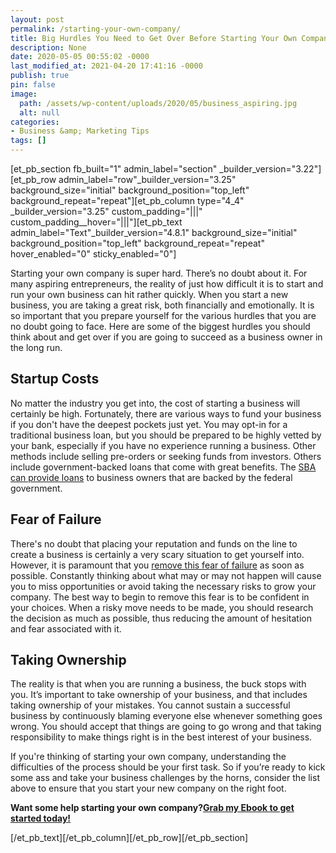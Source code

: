 ```yaml
---
layout: post
permalink: /starting-your-own-company/
title: Big Hurdles You Need to Get Over Before Starting Your Own Company
description: None
date: 2020-05-05 00:55:02 -0000
last_modified_at: 2021-04-20 17:41:16 -0000
publish: true
pin: false
image:
  path: /assets/wp-content/uploads/2020/05/business_aspiring.jpg
  alt: null
categories:
- Business &amp; Marketing Tips
tags: []
---
```

[et_pb_section fb_built="1" admin_label="section" _builder_version="3.22"][et_pb_row admin_label="row"_builder_version="3.25" background_size="initial" background_position="top_left" background_repeat="repeat"][et_pb_column type="4_4" _builder_version="3.25" custom_padding="|||" custom_padding__hover="|||"][et_pb_text admin_label="Text"_builder_version="4.8.1" background_size="initial" background_position="top_left" background_repeat="repeat" hover_enabled="0" sticky_enabled="0"]

Starting your own company is super hard. There’s no doubt about it. For many aspiring entrepreneurs, the reality of just how difficult it is to start and run your own business can hit rather quickly. When you start a new business, you are taking a great risk, both financially and emotionally. It is so important that you prepare yourself for the various hurdles that you are no doubt going to face. Here are some of the biggest hurdles you should think about and get over if you are going to succeed as a business owner in the long run.

## Startup Costs

No matter the industry you get into, the cost of starting a business will certainly be high. Fortunately, there are various ways to fund your business if you don't have the deepest pockets just yet. You may opt-in for a traditional business loan, but you should be prepared to be highly vetted by your bank, especially if you have no experience running a business. Other methods include selling pre-orders or seeking funds from investors. Others include government-backed loans that come with great benefits. The [SBA can provide loans](https://www.franchisegator.com/articles/getting-loan-ready-for-franchise-12759/) to business owners that are backed by the federal government.

## Fear of Failure

There's no doubt that placing your reputation and funds on the line to create a business is certainly a very scary situation to get yourself into. However, it is paramount that you [remove this fear of failure](https://foundr.com/how-to-overcome-failure) as soon as possible. Constantly thinking about what may or may not happen will cause you to miss opportunities or avoid taking the necessary risks to grow your company. The best way to begin to remove this fear is to be confident in your choices. When a risky move needs to be made, you should research the decision as much as possible, thus reducing the amount of hesitation and fear associated with it.

## Taking Ownership

The reality is that when you are running a business, the buck stops with you. It’s important to take ownership of your business, and that includes taking ownership of your mistakes. You cannot sustain a successful business by continuously blaming everyone else whenever something goes wrong. You should accept that things are going to go wrong and that taking responsibility to make things right is in the best interest of your business.

If you're thinking of starting your own company, understanding the difficulties of the process should be your first task. So if you’re ready to kick some ass and take your business challenges by the horns, consider the list above to ensure that you start your new company on the right foot.

**Want some help starting your own company?[Grab my Ebook to get started today!](https://go.katebagoy.com/ebook)**

[/et_pb_text][/et_pb_column][/et_pb_row][/et_pb_section]
